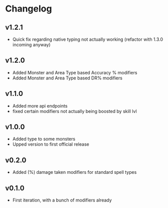 # Changelog

## v1.2.1
* Quick fix regarding native typing not actually working (refactor with 1.3.0 incoming anyway)

## v1.2.0
* Added Monster and Area Type based Accuracy % modifiers
* Added Monster and Area Type based DR% modifiers

## v1.1.0
* Added more api endpoints
* fixed certain modifiers not actually being boosted by skill lvl

## v1.0.0
* Added type to some monsters
* Upped version to first official release

## v0.2.0
* Added (%) damage taken modifiers for standard spell types

## v0.1.0
* First iteration, with a bunch of modifiers already